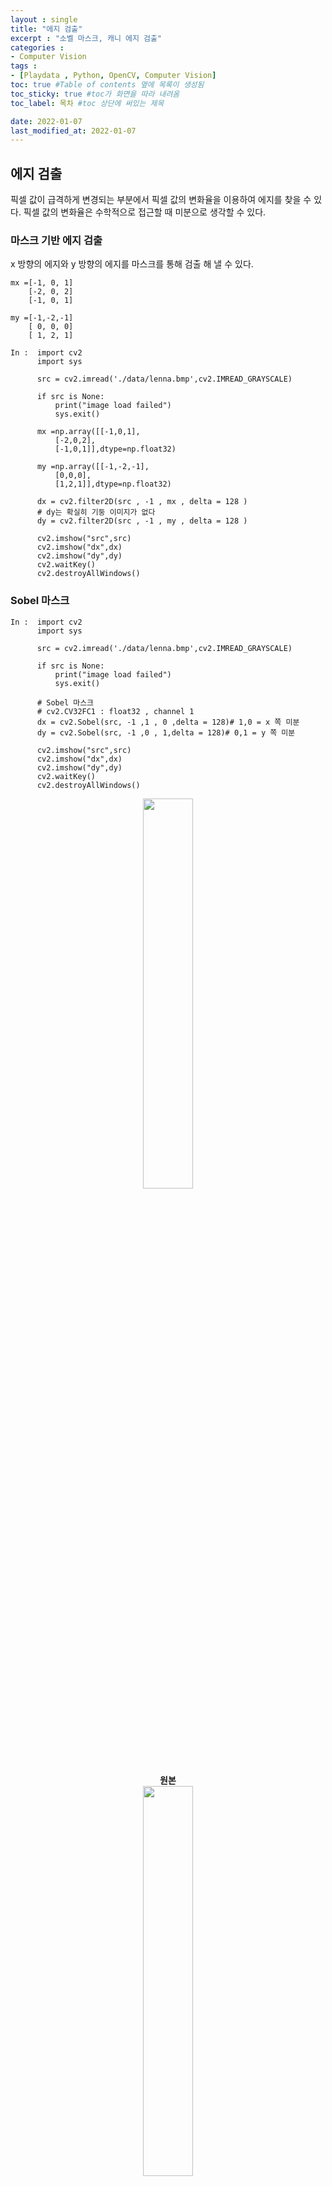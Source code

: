 ```yaml
---
layout : single
title: "에지 검출"
excerpt : "소벨 마스크, 캐니 에지 검출"
categories :
- Computer Vision
tags :
- [Playdata , Python, OpenCV, Computer Vision]
toc: true #Table of contents 옆에 목록이 생성됨
toc_sticky: true #toc가 화면을 따라 내려옴
toc_label: 목차 #toc 상단에 써있는 제목

date: 2022-01-07
last_modified_at: 2022-01-07
---
```


## 에지 검출

픽셀 값이 급격하게 변경되는 부분에서 픽셀 값의 변화율을 이용하여 에지를 찾을 수 있다.
픽셀 값의 변화율은 수학적으로 접근할 때 미분으로 생각할 수 있다.

### 마스크 기반 에지 검출

x 방향의 에지와 y 방향의 에지를 마스크를 통해 검출 해 낼 수 있다.
```
mx =[-1, 0, 1]
    [-2, 0, 2]
    [-1, 0, 1]

my =[-1,-2,-1]
    [ 0, 0, 0]
    [ 1, 2, 1]
```

```
In :  import cv2
      import sys

      src = cv2.imread('./data/lenna.bmp',cv2.IMREAD_GRAYSCALE)

      if src is None:
          print("image load failed")
          sys.exit()

      mx =np.array([[-1,0,1],
          [-2,0,2],
          [-1,0,1]],dtype=np.float32)

      my =np.array([[-1,-2,-1],
          [0,0,0],
          [1,2,1]],dtype=np.float32)

      dx = cv2.filter2D(src , -1 , mx , delta = 128 )
      # dy는 확실히 기둥 이미지가 없다
      dy = cv2.filter2D(src , -1 , my , delta = 128 )

      cv2.imshow("src",src)
      cv2.imshow("dx",dx)
      cv2.imshow("dy",dy)
      cv2.waitKey()
      cv2.destroyAllWindows()
```

### Sobel 마스크
```
In :  import cv2
      import sys

      src = cv2.imread('./data/lenna.bmp',cv2.IMREAD_GRAYSCALE)

      if src is None:
          print("image load failed")
          sys.exit()

      # Sobel 마스크
      # cv2.CV32FC1 : float32 , channel 1
      dx = cv2.Sobel(src, -1 ,1 , 0 ,delta = 128)# 1,0 = x 쪽 미분
      dy = cv2.Sobel(src, -1 ,0 , 1,delta = 128)# 0,1 = y 쪽 미분

      cv2.imshow("src",src)
      cv2.imshow("dx",dx)
      cv2.imshow("dy",dy)
      cv2.waitKey()
      cv2.destroyAllWindows()
```
<div style="text-align:center;">
<img src="/assets/post_photo/opencv/sobel1.jpg" width="40%">
<br />
<b> 원본
<br />
<img src="/assets/post_photo/opencv/sobel2.jpg" width="40%">
<br />
X 방향 에지 검출
<br />
<img src="/assets/post_photo/opencv/sobel3.jpg" width="40%">
<br />
Y 방향 에지 검출</b>
</div>

### Sobel 마스크 2

magnitude 함수는 x, y 방향 벡터의 크기를 나타낸다.
phase 함수는 x, y방향 벡터의 방향을 나타낸다.
```
In :  import cv2
      import sys

      src = cv2.imread('./data/lenna.bmp',cv2.IMREAD_GRAYSCALE)

      if src is None:
          print("image load failed")
          sys.exit()

      dx = cv2.Sobel(src, cv2.CV_32FC1 ,1 , 0)# 1,0 = x 쪽 미분
      dy = cv2.Sobel(src, cv2.CV_32FC1 ,0 , 1)# 0,1 = y 쪽 미분

      # x, y방향으로 에지가 모두 크면 mag도 크다
      fmag = cv2.magnitude(dx,dy)
      mag = np.clip(fmag,0,255).astype('uint8')

      __, edge = cv2.threshold(mag,150,255,cv2.THRESH_BINARY)
      cv2.imshow("src",src)
      cv2.imshow("mag",mag)
      cv2.imshow("edge",edge)
      cv2.waitKey()
      cv2.destroyAllWindows()
```
<div style="text-align:center;">
<img src="/assets/post_photo/opencv/sobel1.jpg" width="40%">
<br />
<b> 원본
<br />
<img src="/assets/post_photo/opencv/mag1.jpg" width="40%">
<br />
magnitude
<br />
<img src="/assets/post_photo/opencv/mag2.jpg" width="40%">
<br />
edge</b>
</div>

### 캐니 에지 검출

1. 가우시안 필터
2. 그래디언트 계산
3. 비최대 억제
    - 국지적 최대 픽셀만 에지 픽셀로  설정

4. 이중 임계값을 이용한 히스테리시스 에지 트래킹
    - 강한 에지, 약한 에지 경계를 설정한다

```
In :  src = cv2.imread('./data/lenna.bmp',cv2.IMREAD_GRAYSCALE)

      if src is None:
          print("image load failed")
          sys.exit()

      dst = cv2.Canny(src, 50, 150)

      cv2.imshow("src",src)
      cv2.imshow("dts",dst)
      cv2.waitKey()
      cv2.destroyAllWindows()
```
<div style="text-align:center;">
<img src="/assets/post_photo/opencv/sobel1.jpg" width="40%">
<br />
<b> 원본
<br />
<img src="/assets/post_photo/opencv/canny1.jpg" width="40%">
<br />
Canny 에지 검출</b>
</div>
